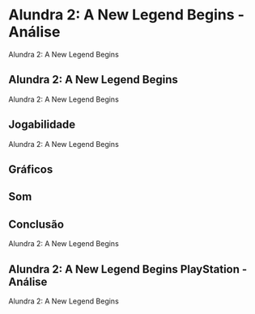 ---
---

# Alundra 2: A New Legend Begins - Análise

Alundra 2: A New Legend Begins

## Alundra 2: A New Legend Begins

Alundra 2: A New Legend Begins

## Jogabilidade

Alundra 2: A New Legend Begins

## Gráficos


## Som

## Conclusão

Alundra 2: A New Legend Begins

## Alundra 2: A New Legend Begins PlayStation - Análise

Alundra 2: A New Legend Begins
